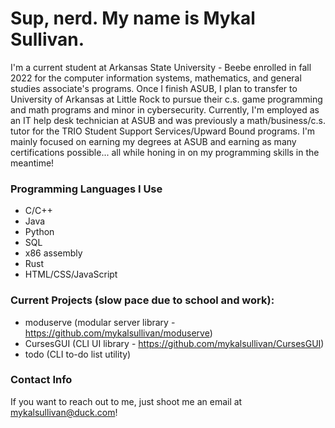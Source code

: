 # Sup, nerd. My name is Mykal Sullivan.

I'm a current student at Arkansas State University - Beebe enrolled in fall 2022 for the computer information systems, mathematics, and general studies associate's programs. Once I finish ASUB, I plan to transfer to University of Arkansas at Little Rock to pursue their c.s. game programming and math programs and minor in cybersecurity. Currently, I'm employed as an IT help desk technician at ASUB and was previously a math/business/c.s. tutor for the TRIO Student Support Services/Upward Bound programs.
I'm mainly focused on earning my degrees at ASUB and earning as many certifications possible... all while honing in on my programming skills in the meantime!

### Programming Languages I Use
* C/C++
* Java
* Python
* SQL
* x86 assembly
* Rust
* HTML/CSS/JavaScript

### Current Projects (slow pace due to school and work):
* moduserve (modular server library - https://github.com/mykalsullivan/moduserve)
* CursesGUI (CLI UI library - https://github.com/mykalsullivan/CursesGUI)
* todo (CLI to-do list utility)

### Contact Info
If you want to reach out to me, just shoot me an email at mykalsullivan@duck.com!

